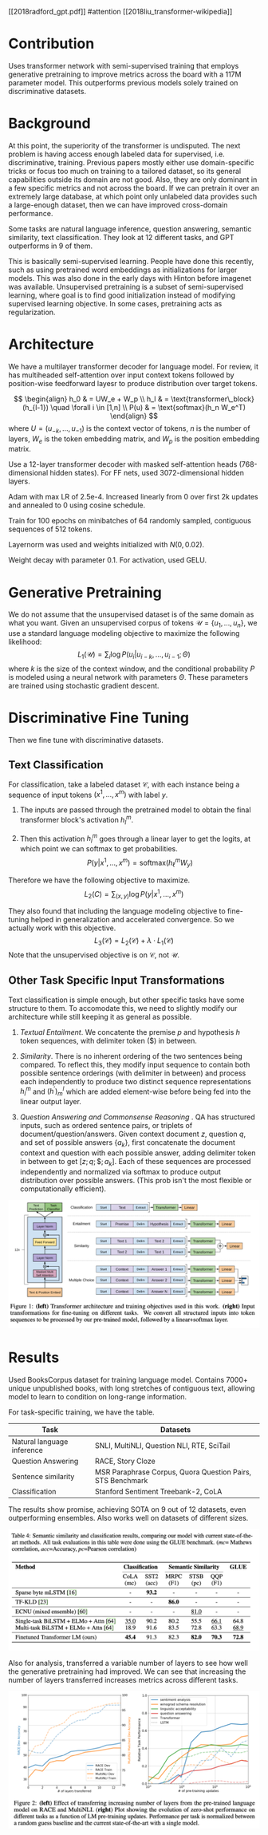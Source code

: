 [[2018radford_gpt.pdf]]
#attention
[[2018liu_transformer-wikipedia]]

# Contribution 

   Uses transformer network with semi-supervised training that employs generative pretraining to improve metrics across the board with a 117M parameter model. This outperforms previous models solely trained on discriminative datasets. 

# Background 

   At this point, the superiority of the transformer is undisputed. The next problem is having access enough labeled data for supervised, i.e. discriminative, training. Previous papers mostly either use domain-specific tricks or focus too much on training to a tailored dataset, so its general capabilities outside its domain are not good. Also, they are only dominant in a few specific metrics and not across the board. If we can pretrain it over an extremely large database, at which point only unlabeled data provides such a large-enough dataset, then we can have improved cross-domain performance. 

   Some tasks are natural language inference, question answering, semantic similarity, text classification. They look at 12 different tasks, and GPT outperforms in 9 of them.  

   This is basically semi-supervised learning. People have done this recently, such as using pretrained word embeddings as initializations for larger models. This was also done in the early days with Hinton before imagenet was available. Unsupervised pretraining is a subset of semi-supervised learning, where goal is to find good initialization instead of modifying supervised learning objective. In some cases, pretraining acts as regularization. 

# Architecture 

   We have a multilayer transformer decoder for language model. For review, it has multiheaded self-attention over input context tokens followed by position-wise feedforward layesr to produce distribution over target tokens. 

   $$
   \begin{align}
      h_0 & = UW_e + W_p \\
      h_l & = \text{transformer\_block}(h_{l-1}) \quad \forall i \in [1,n] \\
      P(u) & = \text{softmax}(h_n W_e^T)
   \end{align}
   $$
   where $U = (u_{-k}, \ldots, u_{-1})$ is the context vector of tokens, $n$ is the number of layers, $W_e$ is the token embedding matrix, and $W_p$ is the position embedding matrix. 

   Use a 12-layer transformer decoder with masked self-attention heads (768-dimensional hidden states). For FF nets, used 3072-dimensional hidden layers. 

   Adam with max LR of 2.5e-4. Increased linearly from 0 over first 2k updates and annealed to 0 using cosine schedule. 

   Train for 100 epochs on minibatches of 64 randomly sampled, contiguous sequences of 512 tokens. 

   Layernorm was used and weights initialized with $N(0, 0.02)$. 

   Weight decay with parameter $0.1$. For activation, used GELU. 

# Generative Pretraining 

   We do not assume that the unsupervised dataset is of the same domain as what you want. Given an unsupervised corpus of tokens $\mathcal{U} = \{u_1, \ldots, u_n\}$, we use a standard language modeling objective to maximize the following likelihood:
   $$
      L_1(\mathcal{U}) = \sum_i \log P(u_i | u_{i-k}, \ldots, u_{i-1}; \Theta) 
   $$
   where $k$ is the size of the context window, and the conditional probability $P$ is modeled using a neural network with parameters $\Theta$. These parameters are trained using stochastic gradient descent. 

# Discriminative Fine Tuning 

   Then we fine tune with discriminative datasets. 

## Text Classification 

   For classification, take a labeled dataset $\mathcal{C}$, with each instance being a sequence of input tokens $(x^1, \ldots, x^m)$ with label $y$. 
   1. The inputs are passed through the pretrained model to obtain the final transformer block's activation $h_l^m$. 

   2. Then this activation $h_l^m$ goes through a linear layer to get the logits, at which point we can softmax to get probabilities. 
   $$
      P(y|x^1, \ldots, x^m) = \text{softmax}(h_\ell^m W_y)
   $$

   Therefore we have the following objective to maximize. 
   $$
      L_2(C) = \sum_{(x,y)} \log P(y|x^1, \ldots, x^m)
   $$

   They also found that including the language modeling objective to fine-tuning helped in generalization and accelerated convergence. So we actually work with this objective. 
   $$
      L_3 (\mathcal{C}) = L_2(\mathcal{C}) + \lambda \cdot L_1 (\mathcal{C})
   $$ 
   Note that the unsupervised objective is on $\mathcal{C}$, not $\mathcal{U}$. 

## Other Task Specific Input Transformations 

   Text classification is simple enough, but other specific tasks have some structure to them. To accomodate this, we need to slightly modify our architecture while still keeping it as general as possible. 

   1. *Textual Entailment*. We concatente the premise $p$ and hypothesis $h$ token sequences, with delimiter token (\$) in between. 

   2. *Similarity*. There is no inherent ordering of the two sentences being compared. To reflect this, they modify input sequence to contain both possible sentence orderings (with delimiter in between) and process each independently to produce two distinct sequence representations $h_l^m$ and $(h^\prime)^l_m$ which are added element-wise before being fed into the linear output layer. 

   3. *Question Answering and Commonsense Reasoning* . QA has structured inputs, such as ordered sentence pairs, or triplets of document/question/answers. Given context document $z$, question $q$, and set of possible answers $\{a_k\}$, first concatenate the document context and question with each possible answer, adding delimiter token in between to get $[z; q; \$; a_k]$. Each of these sequences are processed independently and normalized via softmax to produce output distribution over possible answers. (This prob isn't the most flexible or computationally efficient). 

   ![image](img/gpt_task.png)

# Results 

   Used BooksCorpus dataset for training language model. Contains 7000+ unique unpublished books, with long stretches of contiguous text, allowing model to learn to condition on long-range information. 

   For task-specific training, we have the table. 

   | Task | Datasets |
   |------|----------|
   | Natural language inference | SNLI, MultiNLI, Question NLI, RTE, SciTail |
   | Question Answering | RACE, Story Cloze |
   | Sentence similarity | MSR Paraphrase Corpus, Quora Question Pairs, STS Benchmark |
   | Classification | Stanford Sentiment Treebank-2, CoLA |

   
   The results show promise, achieving SOTA on 9 out of 12 datasets, even outperforming ensembles. Also works well on datasets of different sizes. 

   ![image](img/gpt1_res.png)

   Also for analysis, transferred a variable number of layers to see how well the generative pretraining had improved. We can see that increasing the number of layers transferred increases metrics across different tasks. 

   ![image](img/gpt1_analysis.png) 


